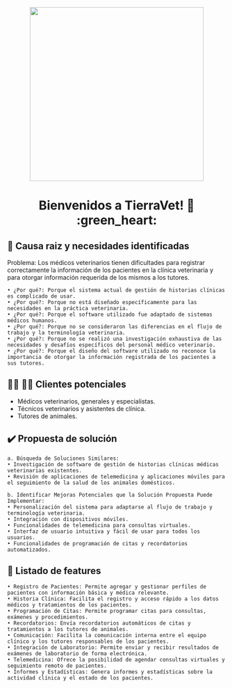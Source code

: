 
<div align="center">
<img width="400" src="https://github.com/MAKAIABootcamp/TierraVet-project-frontend-7/assets/118490263/25ea3f2b-f508-4841-9d27-e5d3e3262b5c">
</div>

<div align="center">
<h1> Bienvenidos a TierraVet! 🐶 :green_heart: </h1>
</div>

## :triangular_flag_on_post:  Causa raiz y necesidades identificadas

 Problema: Los médicos veterinarios tienen dificultades para registrar correctamente la información de los pacientes en la clínica veterinaria y para otorgar información requerida de los mismos a los tutores.

    • ¿Por qué?: Porque el sistema actual de gestión de historias clínicas es complicado de usar.
    • ¿Por qué?: Porque no está diseñado específicamente para las necesidades en la práctica veterinaria.
    • ¿Por qué?: Porque el software utilizado fue adaptado de sistemas médicos humanos.
    • ¿Por qué?: Porque no se consideraron las diferencias en el flujo de trabajo y la terminología veterinaria.
    • ¿Por qué?: Porque no se realizó una investigación exhaustiva de las necesidades y desafíos específicos del personal médico veterinario.
    • ¿Por qué?: Porque el diseño del software utilizado no reconoce la importancia de otorgar la información registrada de los pacientes a sus tutores.

## :woman_health_worker: :man_health_worker: Clientes potenciales 

- Médicos veterinarios, generales y especialistas.
- Técnicos veterinarios y asistentes de clínica.
- Tutores de animales.

## :heavy_check_mark: Propuesta de solución

    a. Búsqueda de Soluciones Similares:
    • Investigación de software de gestión de historias clínicas médicas veterinarias existentes.
    • Revisión de aplicaciones de telemedicina y aplicaciones móviles para el seguimiento de la salud de los animales domésticos.
      
	b. Identificar Mejoras Potenciales que la Solución Propuesta Puede Implementar:
    • Personalización del sistema para adaptarse al flujo de trabajo y terminología veterinaria.
    • Integración con dispositivos móviles.
    • Funcionalidades de telemedicina para consultas virtuales.
    • Interfaz de usuario intuitiva y fácil de usar para todos los usuarios.
    • Funcionalidades de programación de citas y recordatorios automatizados.

## :notebook: Listado de features

    • Registro de Pacientes: Permite agregar y gestionar perfiles de pacientes con información básica y médica relevante.
    • Historia Clínica: Facilita el registro y acceso rápido a los datos médicos y tratamientos de los pacientes.
    • Programación de Citas: Permite programar citas para consultas, exámenes y procedimientos.
    • Recordatorios: Envía recordatorios automáticos de citas y tratamientos a los tutores de animales.
    • Comunicación: Facilita la comunicación interna entre el equipo clínico y los tutores responsables de los pacientes.
    • Integración de Laboratorio: Permite enviar y recibir resultados de exámenes de laboratorio de forma electrónica.
    • Telemedicina: Ofrece la posibilidad de agendar consultas virtuales y seguimiento remoto de pacientes.
    • Informes y Estadísticas: Genera informes y estadísticas sobre la actividad clínica y el estado de los pacientes.
